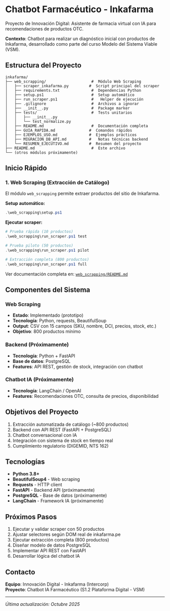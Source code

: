 # Chatbot Farmacéutico - Inkafarma

Proyecto de Innovación Digital: Asistente de farmacia virtual con IA para recomendaciones de productos OTC.

**Contexto**: Chatbot para realizar un diagnóstico inicial con productos de Inkafarma, desarrollado como parte del curso Modelo del Sistema Viable (VSM).

##  Estructura del Proyecto

```
inkafarma/
├── web_scrapping/                    #  Módulo Web Scraping
│   ├── scraper_inkafarma.py         #  Script principal del scraper
│   ├── requirements.txt              #  Dependencias Python
│   ├── setup.ps1                     #  Setup automático
│   ├── run_scraper.ps1               #   Helper de ejecución
│   ├── .gitignore                    #  Archivos a ignorar
│   ├── __init__.py                   #  Package marker
│   ├── tests/                        #  Tests unitarios
│   │   ├── __init__.py
│   │   └── test_normalize.py
│   ├── README.md                     #  Documentación completa
│   ├── GUIA_RAPIDA.md               #  Comandos rápidos
│   ├── EJEMPLOS_USO.md              #  Ejemplos prácticos
│   ├── MIGRACION_DB_API.md          #   Notas técnicas backend
│   └── RESUMEN_EJECUTIVO.md         #  Resumen del proyecto
├── README.md                         #  Este archivo
└── (otros módulos próximamente)
```

##  Inicio Rápido

### 1. Web Scraping (Extracción de Catálogo)

El módulo `web_scrapping` permite extraer productos del sitio de Inkafarma.

**Setup automático:**
```powershell
.\web_scrapping\setup.ps1
```

**Ejecutar scraper:**
```powershell
# Prueba rápida (10 productos)
.\web_scrapping\run_scraper.ps1 test

# Prueba piloto (50 productos)
.\web_scrapping\run_scraper.ps1 pilot

# Extracción completa (800 productos)
.\web_scrapping\run_scraper.ps1 full
```

Ver documentación completa en: [`web_scrapping/README.md`](web_scrapping/README.md)

##  Componentes del Sistema

###  Web Scraping
- **Estado**: Implementado (prototipo)
- **Tecnología**: Python, requests, BeautifulSoup
- **Output**: CSV con 15 campos (SKU, nombre, DCI, precios, stock, etc.)
- **Objetivo**: 800 productos mínimo

###  Backend (Próximamente)
- **Tecnología**: Python + FastAPI
- **Base de datos**: PostgreSQL
- **Features**: API REST, gestión de stock, integración con chatbot

###  Chatbot IA (Próximamente)
- **Tecnología**: LangChain / OpenAI
- **Features**: Recomendaciones OTC, consulta de precios, disponibilidad

##  Objetivos del Proyecto

1.  Extracción automatizada de catálogo (~800 productos)
2.  Backend con API REST (FastAPI + PostgreSQL)
3.  Chatbot conversacional con IA
4.  Integración con sistema de stock en tiempo real
5.  Cumplimiento regulatorio (DIGEMID, NTS 162)

##  Tecnologías

- **Python 3.8+**
- **BeautifulSoup4** - Web scraping
- **Requests** - HTTP client
- **FastAPI** - Backend API (próximamente)
- **PostgreSQL** - Base de datos (próximamente)
- **LangChain** - Framework IA (próximamente)

##  Próximos Pasos

1. Ejecutar y validar scraper con 50 productos
2. Ajustar selectores según DOM real de inkafarma.pe
3. Ejecutar extracción completa (800 productos)
4. Diseñar modelo de datos PostgreSQL
5. Implementar API REST con FastAPI
6. Desarrollar lógica del chatbot IA

##  Contacto

**Equipo**: Innovación Digital - Inkafarma (Intercorp)  
**Proyecto**: Chatbot IA Farmacéutico (S1.2 Plataforma Digital - VSM)

---

*Última actualización: Octubre 2025*
